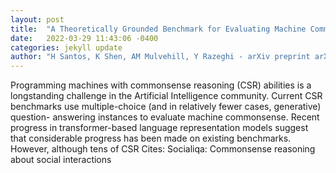 ```yaml
---
layout: post
title:  "A Theoretically Grounded Benchmark for Evaluating Machine Commonsense"
date:   2022-03-29 11:43:06 -0400
categories: jekyll update
author: "H Santos, K Shen, AM Mulvehill, Y Razeghi - arXiv preprint arXiv , 2022"
---
```

Programming machines with commonsense reasoning (CSR) abilities is a longstanding challenge in the Artificial Intelligence community. Current CSR benchmarks use multiple-choice (and in relatively fewer cases, generative) question- answering instances to evaluate machine commonsense. Recent progress in transformer-based language representation models suggest that considerable progress has been made on existing benchmarks. However, although tens of CSR Cites: Socialiqa: Commonsense reasoning about social interactions